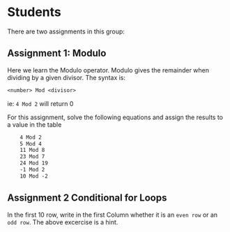 # Students

There are two assignments in this group:

## Assignment 1: Modulo

Here we learn the Modulo operator. Modulo gives the remainder when dividing by a given divisor. The syntax is:
```vb
<number> Mod <divisor>
```

ie:
`4 Mod 2` will return 0

For this assignment, solve the following equations and assign the results to a value in the table
```vb
    4 Mod 2
    5 Mod 4
    11 Mod 8
    23 Mod 7
    24 Mod 19
    -1 Mod 2
    10 Mod -2 
```

## Assignment 2 Conditional for Loops

In the first 10 row, write in the first Column whether it is an `even row` or an `odd row`. The above excercise is a hint.

